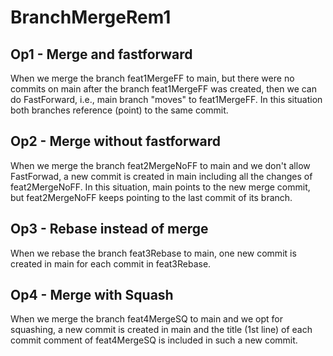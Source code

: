 # BranchMergeRem1

## Op1 - Merge and fastforward
When we merge the branch feat1MergeFF to main, but there were no commits on main after the branch feat1MergeFF was created, then we can do FastForward, i.e., main branch "moves" to feat1MergeFF. In this situation both branches reference (point) to the same commit.

## Op2 - Merge without fastforward
When we merge the branch feat2MergeNoFF to main and we don't allow FastForwad, a new commit is created in main including all the changes of feat2MergeNoFF. In this situation, main points to the new merge commit, but feat2MergeNoFF keeps pointing to the last commit of its branch.

## Op3 - Rebase instead of merge
When we rebase the branch feat3Rebase to main, one new commit is created in main for each commit in feat3Rebase.

## Op4 - Merge with Squash
When we merge the branch feat4MergeSQ to main and we opt for squashing, a new commit is created in main and the title (1st line) of each commit comment of feat4MergeSQ is included in such a new commit.

